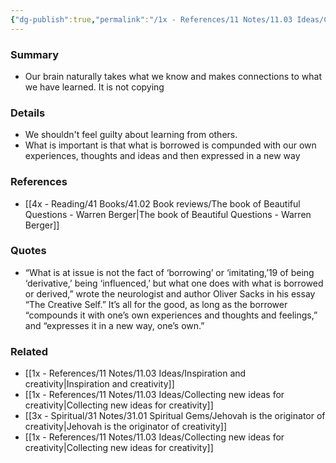 ```yaml
---
{"dg-publish":true,"permalink":"/1x - References/11 Notes/11.03 Ideas/Creativity based on inspiration from others/","title":"Creativity based on inspiration from others","noteIcon":"","created":"2023-06-05T12:48:27.000+03:00","updated":"2024-02-14T20:18:34.133+03:00"}
---
```



### Summary
- Our brain naturally takes what we know and makes connections to what we have learned. It is not copying

### Details
- We shouldn't feel guilty about learning from others. 
- What is important is that what is borrowed is compunded with our own experiences, thoughts and ideas and then expressed in a new way

### References
- [[4x - Reading/41 Books/41.02 Book reviews/The book of Beautiful Questions - Warren Berger\|The book of Beautiful Questions - Warren Berger]]

### Quotes
- “What is at issue is not the fact of ‘borrowing’ or ‘imitating,’19 of being ‘derivative,’ being ‘influenced,’ but what one does with what is borrowed or derived,” wrote the neurologist and author Oliver Sacks in his essay “The Creative Self.” It’s all for the good, as long as the borrower “compounds it with one’s own experiences and thoughts and feelings,” and “expresses it in a new way, one’s own.”

### Related
- [[1x - References/11 Notes/11.03 Ideas/Inspiration and creativity\|Inspiration and creativity]]
- [[1x - References/11 Notes/11.03 Ideas/Collecting new ideas for creativity\|Collecting new ideas for creativity]]
- [[3x - Spiritual/31 Notes/31.01 Spiritual Gems/Jehovah is the originator of creativity\|Jehovah is the originator of creativity]]
- [[1x - References/11 Notes/11.03 Ideas/Collecting new ideas for creativity\|Collecting new ideas for creativity]]